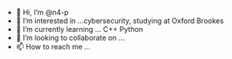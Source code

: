 - 👋 Hi, I’m @n4-p
- 👀 I’m interested in ...cybersecurity, studying at Oxford Brookes
- 🌱 I’m currently learning ... C++ Python
- 💞️ I’m looking to collaborate on ...
- 📫 How to reach me ...

<!---
n4-p/n4-p is a ✨ special ✨ repository because its `README.md` (this file) appears on your GitHub profile.
You can click the Preview link to take a look at your changes.
--->

